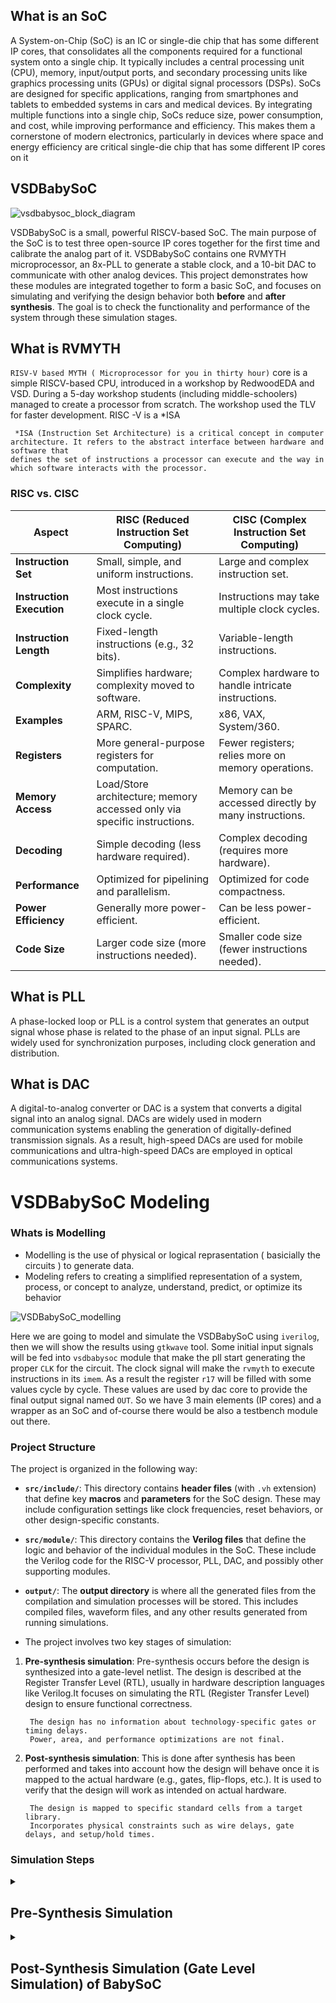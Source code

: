 <h2>What is an SoC</h2>
A System-on-Chip (SoC) is an IC or single-die chip that has some different IP cores, that consolidates all the components required for a functional system onto a single chip. It typically includes a central processing unit (CPU), memory, input/output ports, and secondary processing units like graphics processing units (GPUs) or digital signal processors (DSPs). SoCs are designed for specific applications, ranging from smartphones and tablets to embedded systems in cars and medical devices. By integrating multiple functions into a single chip, SoCs reduce size, power consumption, and cost, while improving performance and efficiency. This makes them a cornerstone of modern electronics, particularly in devices where space and energy efficiency are critical
single-die chip that has some different IP cores on it

<H2>VSDBabySoC</H2>



![vsdbabysoc_block_diagram](https://github.com/user-attachments/assets/383c0da4-7c45-4b91-8544-11c2054153e0)

VSDBabySoC is a small,  powerful RISCV-based SoC. The main purpose of the SoC is to test three open-source IP cores together for the first time and calibrate the analog part of it. VSDBabySoC contains one RVMYTH microprocessor, an 8x-PLL to generate a stable clock, and a 10-bit DAC to communicate with other analog devices.
This project demonstrates how these modules are integrated together to form a basic SoC, and focuses on simulating and verifying the design behavior both **before** and **after synthesis**. The goal is to check the functionality and performance of the system through these simulation stages.
## What is RVMYTH

`RISV-V based MYTH ( Microprocessor for you in thirty hour)` core is a simple RISCV-based CPU, introduced in a workshop by RedwoodEDA and VSD. During a 5-day workshop students (including middle-schoolers) managed to create a processor from scratch. The workshop used the TLV for faster development.
RISC -V is a *ISA

     *ISA (Instruction Set Architecture) is a critical concept in computer architecture. It refers to the abstract interface between hardware and software that 
    defines the set of instructions a processor can execute and the way in which software interacts with the processor.
<h3>RISC vs. CISC</h3>

| **Aspect**            | **RISC (Reduced Instruction Set Computing)** | **CISC (Complex Instruction Set Computing)**       |
|------------------------|---------------------------------------------|----------------------------------------------------|
| **Instruction Set**    | Small, simple, and uniform instructions.    | Large and complex instruction set.                |
| **Instruction Execution** | Most instructions execute in a single clock cycle. | Instructions may take multiple clock cycles.      |
| **Instruction Length** | Fixed-length instructions (e.g., 32 bits).  | Variable-length instructions.                     |
| **Complexity**         | Simplifies hardware; complexity moved to software. | Complex hardware to handle intricate instructions. |
| **Examples**           | ARM, RISC-V, MIPS, SPARC.                   | x86, VAX, System/360.                             |
| **Registers**          | More general-purpose registers for computation. | Fewer registers; relies more on memory operations. |
| **Memory Access**      | Load/Store architecture; memory accessed only via specific instructions. | Memory can be accessed directly by many instructions. |
| **Decoding**           | Simple decoding (less hardware required).   | Complex decoding (requires more hardware).        |
| **Performance**        | Optimized for pipelining and parallelism.   | Optimized for code compactness.                   |
| **Power Efficiency**   | Generally more power-efficient.             | Can be less power-efficient.                      |
| **Code Size**          | Larger code size (more instructions needed). | Smaller code size (fewer instructions needed).    |
## What is PLL

A phase-locked loop or PLL is a control system that generates an output signal whose phase is related to the phase of an input signal. PLLs are widely used for synchronization purposes, including clock generation and distribution.

## What is DAC

A digital-to-analog converter or DAC is a system that converts a digital signal into an analog signal. DACs are widely used in modern communication systems enabling the generation of digitally-defined transmission signals. As a result, high-speed DACs are used for mobile communications and ultra-high-speed DACs are employed in optical communications systems.

# VSDBabySoC Modeling
<h3>Whats is Modelling</h3>

- Modelling is the use of physical or logical reprasentation ( basicially the circuits ) to generate data.
- Modeling refers to creating a simplified representation of a system, process, or concept to analyze, understand, predict, or optimize its behavior

![VSDBabySoC_modelling](https://github.com/user-attachments/assets/9eb629fd-b035-49c1-8707-fe95040d3ecd)
  
Here we are going to model and simulate the VSDBabySoC using `iverilog`, then we will show the results using `gtkwave` tool. Some initial input signals will be fed into `vsdbabysoc` module that make the pll start generating the proper `CLK` for the circuit. The clock signal will make the `rvmyth` to execute instructions in its `imem`. As a result the register `r17` will be filled with some values cycle by cycle. These values are used by dac core to provide the final output signal named `OUT`. So we have 3 main elements (IP cores) and a wrapper as an SoC and of-course there would be also a testbench module out there.
### Project Structure
The project is organized in the following way:
- **`src/include/`**: This directory contains **header files** (with `.vh` extension) that define key **macros** and **parameters** for the SoC design. These may include configuration settings like clock frequencies, reset behaviors, or other design-specific constants.
  
- **`src/module/`**: This directory contains the **Verilog files** that define the logic and behavior of the individual modules in the SoC. These include the Verilog code for the RISC-V processor, PLL, DAC, and possibly other supporting modules.

- **`output/`**: The **output directory** is where all the generated files from the compilation and simulation processes will be stored. This includes compiled files, waveform files, and any other results generated from running simulations.

- The project involves two key stages of simulation:

1. **Pre-synthesis simulation**: Pre-synthesis occurs before the design is synthesized into a gate-level netlist. The design is described at the Register Transfer Level (RTL), usually in hardware description languages like Verilog.It focuses on simulating the RTL (Register Transfer Level) design to ensure functional correctness.

   
        The design has no information about technology-specific gates or timing delays.
        Power, area, and performance optimizations are not final.
  
3. **Post-synthesis simulation**: This is done after synthesis has been performed and takes into account how the design will behave once it is mapped to the actual hardware (e.g., gates, flip-flops, etc.). It is used to verify that the design will work as intended on actual hardware.



        The design is mapped to specific standard cells from a target library.
        Incorporates physical constraints such as wire delays, gate delays, and setup/hold times.

   
### Simulation Steps
<details>
<summary> <h2>Pre-Synthesis Simulation </h2> </summary>
Run the following command to perform a pre-synthesis simulation:

```tcl
iverilog -o output/pre_synth_sim/pre_synth_sim.out -DPRE_SYNTH_SIM \
    -I src/include -I src/module \
    src/module/testbench.v src/module/vsdbabysoc.v
cd output/pre_synth_sim
./pre_synth_sim.out
```
#### Viewing Waveform in GTKWave
After running the simulation, open the VCD file in GTKWave:
`gtkwave output/pre_synth_sim/pre_synth_sim.vcd`

![rymth new](https://github.com/user-attachments/assets/cda2a0af-b710-4cff-bc4d-e1e2cc5aa243)

**Explanation:**
   - -DPRE_SYNTH_SIM: Defines the PRE_SYNTH_SIM macro for conditional compilation in the testbench.

#### Post-Synthesis Simulation
To run a post-synthesis simulation, use:
```tcl
iverilog -o output/post_synth_sim/post_synth_sim.out -DPOST_SYNTH_SIM \
    -I src/include -I src/module \
    src/module/testbench.v output/synthesized/vsdbabysoc.synth.v
cd output/post_synth_sim
./post_synth_sim.out
```
</details>
<details>
    
<summary> <h2>Post-Synthesis Simulation (Gate Level Simulation) of BabySoC</h2> </summary>

## Setting Up the Environment

1. **Ensure Synopsys Library Compiler (lc_shell) is installed**: Needed for .lib to .db conversions.
2. **Download Required Libraries**: 
   - Use `wget` to download `sky130_fd_sc_hd__tt_025C_1v80.lib` from the [Skywater GitHub repository](https://github.com/efabless/skywater-pdk-libs-sky130_fd_sc_hd/tree/master/timing).

## Steps for Conversion of .lib to .db Files

We need `.db` files for `avsddac`, `avsdpll`, and `sky130_fd_sc_hd__tt_025C_1v80` libraries. Follow these steps:

### Converting `avsddac.lib` to `avsddac.db`


Launch `lc_shell`

![Lc_shell](https://github.com/user-attachments/assets/40c4084f-06e2-4955-b882-e849e0a18743)

---

Reading avsddac library `read_lib avsddac.lib`
![read dac](https://github.com/user-attachments/assets/535e09ef-ddcc-4d45-b09b-d2ed4290c2cb)

---

writing  .db file `write_lib avsddac -format db -output avsddac.db`

![write dac](https://github.com/user-attachments/assets/2e56a812-9a2b-41cc-b494-f8133d3f412c)

---

### Converting `avsdpll.lib` to `avsdpll.db`

Launch `lc_shell`


Reading avsdpll library `read_lib avsdpll.lib`

![read pll](https://github.com/user-attachments/assets/aa9a5616-f9f8-46d1-b06f-54b7720822f4)
---

Writing .db file `write_lib avsdpll -format db -output avsdpll.db`

![write pll](https://github.com/user-attachments/assets/e4ea123a-1b9e-43ed-b36f-f39ce2fd6f0d)

---

### Converting sky130_fd_sc_hd__tt_025C_1v80.lib to sky130_fd_sc_hd__tt_025C_1v80.db

---

First, download the .lib file

`wget https://raw.githubusercontent.com/efabless/skywater-pdk-libs-sky130_fd_sc_hd/master/timing/sky130_fd_sc_hd__tt_025C_1v80.lib`


![wget_skywater new](https://github.com/user-attachments/assets/6d052f6c-b162-4a02-8756-6d046ebe3e9e)

---

Reading sky130_fd_sc_hd__tt_025C_1v80 library `read_lib sky130_fd_sc_hd__tt_025C_1v80.lib`

![read sky](https://github.com/user-attachments/assets/0231576f-2a59-462c-b5c5-8f7f0f13f625)

---

Writing .db file `write_lib sky130_fd_sc_hd__tt_025C_1v80 -format db -output sky130_fd_sc_hd__tt_025C_1v80.db`

![write skywater](https://github.com/user-attachments/assets/b575e35d-ee63-420b-ae1f-58391b88f7df)


---

## Running Synthesis and GLS

After setting up the libraries, proceed with synthesis and GLS.

### Synthesis

---

Launch `dc_shell`

<img width="1371" alt="Screenshot 2024-11-08 at 12 40 06 PM" src="https://github.com/user-attachments/assets/bc412639-c9e2-44d8-94e5-9fd0ae185eae">

---

`set target_library /home/govardh/VSDBabySoC/src/lib/sky130_fd_sc_hd__tt_025C_1v80.db`


`set link_library {* /home/govardh/VSDBabySoC/src/lib/sky130_fd_sc_hd__tt_025C_1v80.db /home/govardh/VSDBabySoC/src/lib/avsdpll.db /home/govardh/VSDBabySoC/src/lib/avsddac.db}`


`set search_path {/home/govardh/VSDBabySoC/src/include /home/govardh/VSDBabySoC/src/module}`

![set target_lib](https://github.com/user-attachments/assets/cda6a4dc-2f0b-44b2-bf35-6bb66bc3a50f)

---

`read_file {sandpiper_gen.vh  sandpiper.vh  sp_default.vh  sp_verilog.vh clk_gate.v rvmyth.v rvmyth_gen.v vsdbabysoc.v} -autoread -top vsdbabysoc`

![sandpiip](https://github.com/user-attachments/assets/3070fc53-33ba-4ea7-b5e8-130b126dfb4d)

Statistics for MUX_OPs

<img width="718" alt="Screenshot 2024-11-08 at 12 43 37 AM" src="https://github.com/user-attachments/assets/2bdd1d49-96b2-4902-a77c-c1af4bd03b0f">

---

`link`

![link](https://github.com/user-attachments/assets/ac3b714d-a072-4cb0-9ca8-9358f6914a96)

---

`compile_ultra`



<img width="928" alt="Screenshot 2024-11-08 at 12 44 44 AM" src="https://github.com/user-attachments/assets/bfaff94f-a8a8-41c3-b134-6b279fa16339">

![complete simulation](https://github.com/user-attachments/assets/c4c4c344-2a68-43d9-b275-e03907c73e3c)

---

`write_file -format verilog -hierarchy -output /home/bhaskar/vsd/VSDBabySOC/VSDBabySoC/output/vsdbabysoc_net.v`

![write file formate](https://github.com/user-attachments/assets/a70c64f6-f092-4816-8e7b-9a61b2a75934)

---

`report_qor > report_qor.txt`

![report txt](https://github.com/user-attachments/assets/b9fddf57-677a-4ea1-bcd5-5eadd0309a84)

---

## Post-Synthesis Simulation

---

`iverilog -DFUNCTIONAL -DUNIT_DELAY=#1 -o ./output/post_synth_sim.out ./src/gls_model/primitives.v ./src/gls_model/sky130_fd_sc_hd.v ./output/vsdbabysoc_net.v ./src/module/avsdpll.v ./src/module/avsddac.v ./src/module/testbench.v`

![Iverilog for pll ok](https://github.com/user-attachments/assets/aa7fef79-721a-41f8-96a8-9b05f86b6697)

`./post_synth_sim.out`

---

gtkwave dump.vcd

![OUTPUT](https://github.com/user-attachments/assets/e7c0e0a0-f20f-4d54-9b54-1bbbe47c89a7)

---

Verify Pre-Synthesis vs Post-Synthesis

<img width="544" alt="Screenshot 2024-11-08 at 12 56 27 PM" src="https://github.com/user-attachments/assets/40470752-b8ed-4381-9c6a-60682739ef38">

# Pre-Synthesis vs Post-Synthesis Comparison

| **Parameter**                | **Pre-Synthesis**                          | **Post-Synthesis**                          |
|------------------------------|--------------------------------------------|--------------------------------------------|
| **Simulation Type**           | Behavioral (RTL level, ideal functionality)| Gate-Level Simulation (GLS, with gate delays) |
| **Clock Signal (`CLK`)**      | Clean toggling (ideal clock)               | Toggling with real gate delays             |
| **Digital Transitions**       | Smooth and instantaneous                   | Timing skew due to gate delays             |
| **Analog Output (`OUT`)**     | Smooth ideal triangular waveform           | Realistic waveform with delays             |
| **Timing Effects**            | Ideal, no delays                          | Includes realistic delays and skews        |
| **Waveform Artifacts**        | Minimal artifacts                         | Timing glitches or artifacts introduced    |
| **Performance Simulation**    | Faster simulation (no timing delays)      | Slower simulation due to delay modeling    |

---

### Explanation of Parameters

1. **Simulation Type**  
   - Pre-Synthesis uses **RTL-level behavioral simulation** where delays are ignored.
   - Post-Synthesis includes **gate delays**, making it closer to real hardware behavior.

2. **Clock Signal (`CLK`)**  
   - In Pre-Synthesis, the clock toggles ideally without noise or timing effects.
   - In Post-Synthesis, realistic clock behavior accounts for delays.

3. **Digital Transitions**  
   - Pre-Synthesis transitions occur instantaneously.
   - Post-Synthesis transitions have delays a

---
</details>


